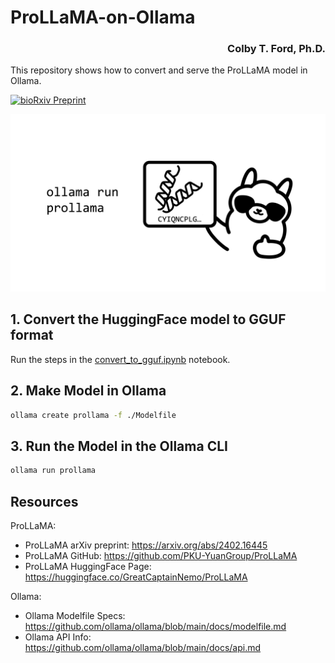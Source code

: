 # ProLLaMA-on-Ollama

<h3 align="right">Colby T. Ford, Ph.D.</h3>

This repository shows how to convert and serve the ProLLaMA model in Ollama.


<a href="https://blog.colbyford.com/42c267e32ba5">![bioRxiv Preprint](https://img.shields.io/badge/Medium_Post-Deploy_Protein_Language_Models_using_Ollama-000000)</a>

![](ollama_prollama_header.png)


## 1. Convert the HuggingFace model to GGUF format

Run the steps in the [convert_to_gguf.ipynb](convert_to_gguf.ipynb) notebook.

## 2. Make Model in Ollama

```bash
ollama create prollama -f ./Modelfile
```

## 3. Run the Model in the Ollama CLI
```bash
ollama run prollama
```


## Resources

ProLLaMA:

- ProLLaMA arXiv preprint: https://arxiv.org/abs/2402.16445
- ProLLaMA GitHub: https://github.com/PKU-YuanGroup/ProLLaMA
- ProLLaMA HuggingFace Page: https://huggingface.co/GreatCaptainNemo/ProLLaMA

Ollama:
- Ollama Modelfile Specs: https://github.com/ollama/ollama/blob/main/docs/modelfile.md
- Ollama API Info: https://github.com/ollama/ollama/blob/main/docs/api.md
